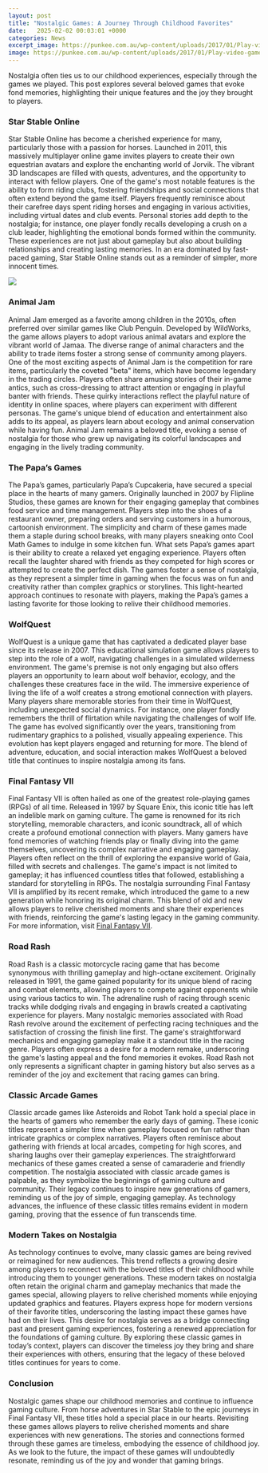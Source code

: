 ```yaml
---
layout: post
title: "Nostalgic Games: A Journey Through Childhood Favorites"
date:   2025-02-02 00:03:01 +0000
categories: News
excerpt_image: https://punkee.com.au/wp-content/uploads/2017/01/Play-video-games-online.jpg
image: https://punkee.com.au/wp-content/uploads/2017/01/Play-video-games-online.jpg
---
```


Nostalgia often ties us to our childhood experiences, especially through the games we played. This post explores several beloved games that evoke fond memories, highlighting their unique features and the joy they brought to players.
### Star Stable Online
Star Stable Online has become a cherished experience for many, particularly those with a passion for horses. Launched in 2011, this massively multiplayer online game invites players to create their own equestrian avatars and explore the enchanting world of Jorvik. The vibrant 3D landscapes are filled with quests, adventures, and the opportunity to interact with fellow players. One of the game's most notable features is the ability to form riding clubs, fostering friendships and social connections that often extend beyond the game itself.
Players frequently reminisce about their carefree days spent riding horses and engaging in various activities, including virtual dates and club events. Personal stories add depth to the nostalgia; for instance, one player fondly recalls developing a crush on a club leader, highlighting the emotional bonds formed within the community. These experiences are not just about gameplay but also about building relationships and creating lasting memories. In an era dominated by fast-paced gaming, Star Stable Online stands out as a reminder of simpler, more innocent times.

![](https://punkee.com.au/wp-content/uploads/2017/01/Play-video-games-online.jpg)
### Animal Jam
Animal Jam emerged as a favorite among children in the 2010s, often preferred over similar games like Club Penguin. Developed by WildWorks, the game allows players to adopt various animal avatars and explore the vibrant world of Jamaa. The diverse range of animal characters and the ability to trade items foster a strong sense of community among players. One of the most exciting aspects of Animal Jam is the competition for rare items, particularly the coveted "beta" items, which have become legendary in the trading circles.
Players often share amusing stories of their in-game antics, such as cross-dressing to attract attention or engaging in playful banter with friends. These quirky interactions reflect the playful nature of identity in online spaces, where players can experiment with different personas. The game's unique blend of education and entertainment also adds to its appeal, as players learn about ecology and animal conservation while having fun. Animal Jam remains a beloved title, evoking a sense of nostalgia for those who grew up navigating its colorful landscapes and engaging in the lively trading community.
### The Papa’s Games
The Papa’s games, particularly Papa’s Cupcakeria, have secured a special place in the hearts of many gamers. Originally launched in 2007 by Flipline Studios, these games are known for their engaging gameplay that combines food service and time management. Players step into the shoes of a restaurant owner, preparing orders and serving customers in a humorous, cartoonish environment. The simplicity and charm of these games made them a staple during school breaks, with many players sneaking onto Cool Math Games to indulge in some kitchen fun.
What sets Papa’s games apart is their ability to create a relaxed yet engaging experience. Players often recall the laughter shared with friends as they competed for high scores or attempted to create the perfect dish. The games foster a sense of nostalgia, as they represent a simpler time in gaming when the focus was on fun and creativity rather than complex graphics or storylines. This light-hearted approach continues to resonate with players, making the Papa’s games a lasting favorite for those looking to relive their childhood memories.
### WolfQuest
WolfQuest is a unique game that has captivated a dedicated player base since its release in 2007. This educational simulation game allows players to step into the role of a wolf, navigating challenges in a simulated wilderness environment. The game's premise is not only engaging but also offers players an opportunity to learn about wolf behavior, ecology, and the challenges these creatures face in the wild. The immersive experience of living the life of a wolf creates a strong emotional connection with players.
Many players share memorable stories from their time in WolfQuest, including unexpected social dynamics. For instance, one player fondly remembers the thrill of flirtation while navigating the challenges of wolf life. The game has evolved significantly over the years, transitioning from rudimentary graphics to a polished, visually appealing experience. This evolution has kept players engaged and returning for more. The blend of adventure, education, and social interaction makes WolfQuest a beloved title that continues to inspire nostalgia among its fans.
### Final Fantasy VII
Final Fantasy VII is often hailed as one of the greatest role-playing games (RPGs) of all time. Released in 1997 by Square Enix, this iconic title has left an indelible mark on gaming culture. The game is renowned for its rich storytelling, memorable characters, and iconic soundtrack, all of which create a profound emotional connection with players. Many gamers have fond memories of watching friends play or finally diving into the game themselves, uncovering its complex narrative and engaging gameplay.
Players often reflect on the thrill of exploring the expansive world of Gaia, filled with secrets and challenges. The game's impact is not limited to gameplay; it has influenced countless titles that followed, establishing a standard for storytelling in RPGs. The nostalgia surrounding Final Fantasy VII is amplified by its recent remake, which introduced the game to a new generation while honoring its original charm. This blend of old and new allows players to relive cherished moments and share their experiences with friends, reinforcing the game's lasting legacy in the gaming community. For more information, visit [Final Fantasy VII](https://fr.edu.vn/en/Final_Fantasy_VII).
### Road Rash
Road Rash is a classic motorcycle racing game that has become synonymous with thrilling gameplay and high-octane excitement. Originally released in 1991, the game gained popularity for its unique blend of racing and combat elements, allowing players to compete against opponents while using various tactics to win. The adrenaline rush of racing through scenic tracks while dodging rivals and engaging in brawls created a captivating experience for players.
Many nostalgic memories associated with Road Rash revolve around the excitement of perfecting racing techniques and the satisfaction of crossing the finish line first. The game's straightforward mechanics and engaging gameplay make it a standout title in the racing genre. Players often express a desire for a modern remake, underscoring the game's lasting appeal and the fond memories it evokes. Road Rash not only represents a significant chapter in gaming history but also serves as a reminder of the joy and excitement that racing games can bring.
### Classic Arcade Games
Classic arcade games like Asteroids and Robot Tank hold a special place in the hearts of gamers who remember the early days of gaming. These iconic titles represent a simpler time when gameplay focused on fun rather than intricate graphics or complex narratives. Players often reminisce about gathering with friends at local arcades, competing for high scores, and sharing laughs over their gameplay experiences.
The straightforward mechanics of these games created a sense of camaraderie and friendly competition. The nostalgia associated with classic arcade games is palpable, as they symbolize the beginnings of gaming culture and community. Their legacy continues to inspire new generations of gamers, reminding us of the joy of simple, engaging gameplay. As technology advances, the influence of these classic titles remains evident in modern gaming, proving that the essence of fun transcends time.
### Modern Takes on Nostalgia
As technology continues to evolve, many classic games are being revived or reimagined for new audiences. This trend reflects a growing desire among players to reconnect with the beloved titles of their childhood while introducing them to younger generations. These modern takes on nostalgia often retain the original charm and gameplay mechanics that made the games special, allowing players to relive cherished moments while enjoying updated graphics and features.
Players express hope for modern versions of their favorite titles, underscoring the lasting impact these games have had on their lives. This desire for nostalgia serves as a bridge connecting past and present gaming experiences, fostering a renewed appreciation for the foundations of gaming culture. By exploring these classic games in today’s context, players can discover the timeless joy they bring and share their experiences with others, ensuring that the legacy of these beloved titles continues for years to come.
### Conclusion
Nostalgic games shape our childhood memories and continue to influence gaming culture. From horse adventures in Star Stable to the epic journeys in Final Fantasy VII, these titles hold a special place in our hearts. Revisiting these games allows players to relive cherished moments and share experiences with new generations. The stories and connections formed through these games are timeless, embodying the essence of childhood joy. As we look to the future, the impact of these games will undoubtedly resonate, reminding us of the joy and wonder that gaming brings.